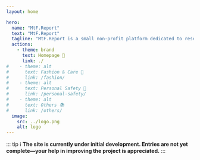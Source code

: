 ```yaml
---
layout: home

hero:
  name: "MtF.Report"
  text: "MtF.Report"
  tagline: "MtF.Report is a small non-profit platform dedicated to researching and supporting transgender female (MtF) adolescents in China. Through in-depth studies and real-life case stories, we break down information barriers, raise global awareness of their circumstances, and help them emerge from hardship toward a safer, more dignified life."
  actions:
    - theme: brand
      text: Homepage 🏫
      link: ./
#    - theme: alt
#      text: Fashion & Care 👕
#      link: /fashion/
#    - theme: alt
#      text: Personal Safety 🚨
#      link: /personal-safety/
#    - theme: alt
#      text: Others 📚
#      link: /others/
  image:
    src: ../logo.png
    alt: logo
---
```


<script setup>
import { HomeContent } from '@project-trans/vitepress-theme-project-trans/components'
</script>

<HomeContent>
<!--
::: tip ℹ️
This project was initiated by the Project Trans team. It will cover RLE guidance and discussions for MtF, FtM, queer, and other gender-diverse communities. Contributions are welcome!
:::
-->

::: tip ℹ️
**The site is currently under initial development. Entries are not yet complete—your help in improving the project is appreciated.**
:::

<!--
::: info 🕯️
We solemnly commemorate the original RLE-wiki core maintainer ArtsEpiphany 🕯 R.I.P 2023.3.13 🕯
:::
-->
</HomeContent>
